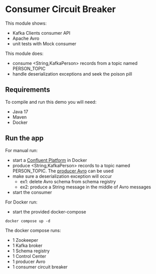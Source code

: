 # Consumer Circuit Breaker

This module shows:
- Kafka Clients consumer API
- Apache Avro
- unit tests with Mock consumer

This module does:
- consume <String,KafkaPerson> records from a topic named PERSON_TOPIC
- handle deserialization exceptions and seek the poison pill

## Requirements

To compile and run this demo you will need:
- Java 17
- Maven
- Docker

## Run the app

For manual run:
- start a [Confluent Platform](https://docs.confluent.io/platform/current/quickstart/ce-docker-quickstart.html#step-1-download-and-start-cp) in Docker
- produce <String,KafkaPerson> records to a topic named PERSON_TOPIC. The [producer Avro](../../kafka-producer-quickstarts/kafka-producer-avro) can be used
- make sure a deserialization exception will occur
  - ex1: delete Avro schema from schema registry
  - ex2: produce a String message in the middle of Avro messages
- start the consumer

For Docker run:
- start the provided docker-compose 

```
docker compose up -d
```

The docker compose runs:
- 1 Zookeeper
- 1 Kafka broker
- 1 Schema registry
- 1 Control Center
- 1 producer Avro
- 1 consumer circuit breaker
